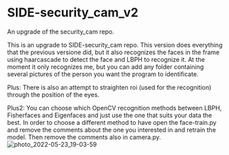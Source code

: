 # SIDE-security_cam_v2
An upgrade of the security_cam repo.

This is an upgrade to SIDE-security_cam repo. 
This version does everything that the previous versione did, but it also recognizes the faces in the frame using haarcascade to detect the face and LBPH to recognize it.
At the moment it only recognizes me, but you can add any folder containing several pictures of the person you want the program to identificate.

Plus: There is also an attempt to straighten roi (used for the recognition) through the position of the eyes.

Plus2: You can choose which OpenCV recognition methods between LBPH, Fisherfaces and Eigenfaces and just use the one that suits your data the best.
In order to choose a different method to have open the face-train.py and remove the comments about the one you interested in and retrain the model. Then remove the comments also in camera.py.
![photo_2022-05-23_19-03-59](https://user-images.githubusercontent.com/48125720/189713457-49bdd625-eac8-405b-aa60-6a90fd3402de.jpg)
